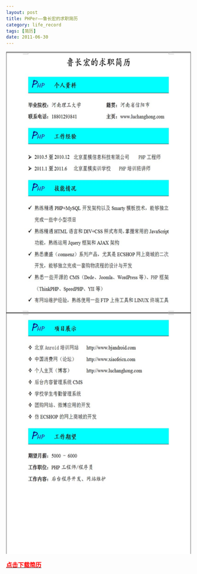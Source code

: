 ```yaml
---
layout: post
title: PHPer——鲁长宏的求职简历
category: life_record
tags: [简历]
date: 2011-06-30
---
```

<p><img src="/upload/attachement/20110630/1309389909_592.jpg" style="cursor: pointer; width: 733px; height: 1370px;" onclick="javascript:window.open('/upload/attachement/20110630/1309389909_592.jpg')" alt="" /></p>
<p><a href="http://www.luchanghong.com/download/resume.doc"><strong><span style="font-size: medium;"><span style="color: rgb(255, 0, 0);">点击下载简历</span></span></strong></a></p>
